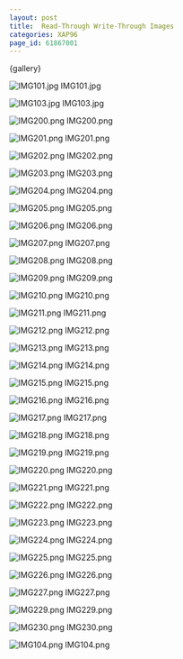 ```yaml
---
layout: post
title:  Read-Through Write-Through Images
categories: XAP96
page_id: 61867001
---
```


{gallery}

![IMG101.jpg](/attachment_files/IMG101.jpg)
IMG101.jpg

![IMG103.jpg](/attachment_files/IMG103.jpg)
IMG103.jpg

![IMG200.png](/attachment_files/IMG200.png)
IMG200.png

![IMG201.png](/attachment_files/IMG201.png)
IMG201.png

![IMG202.png](/attachment_files/IMG202.png)
IMG202.png

![IMG203.png](/attachment_files/IMG203.png)
IMG203.png

![IMG204.png](/attachment_files/IMG204.png)
IMG204.png

![IMG205.png](/attachment_files/IMG205.png)
IMG205.png

![IMG206.png](/attachment_files/IMG206.png)
IMG206.png

![IMG207.png](/attachment_files/IMG207.png)
IMG207.png

![IMG208.png](/attachment_files/IMG208.png)
IMG208.png

![IMG209.png](/attachment_files/IMG209.png)
IMG209.png

![IMG210.png](/attachment_files/IMG210.png)
IMG210.png

![IMG211.png](/attachment_files/IMG211.png)
IMG211.png

![IMG212.png](/attachment_files/IMG212.png)
IMG212.png

![IMG213.png](/attachment_files/IMG213.png)
IMG213.png

![IMG214.png](/attachment_files/IMG214.png)
IMG214.png

![IMG215.png](/attachment_files/IMG215.png)
IMG215.png

![IMG216.png](/attachment_files/IMG216.png)
IMG216.png

![IMG217.png](/attachment_files/IMG217.png)
IMG217.png

![IMG218.png](/attachment_files/IMG218.png)
IMG218.png

![IMG219.png](/attachment_files/IMG219.png)
IMG219.png

![IMG220.png](/attachment_files/IMG220.png)
IMG220.png

![IMG221.png](/attachment_files/IMG221.png)
IMG221.png

![IMG222.png](/attachment_files/IMG222.png)
IMG222.png

![IMG223.png](/attachment_files/IMG223.png)
IMG223.png

![IMG224.png](/attachment_files/IMG224.png)
IMG224.png

![IMG225.png](/attachment_files/IMG225.png)
IMG225.png

![IMG226.png](/attachment_files/IMG226.png)
IMG226.png

![IMG227.png](/attachment_files/IMG227.png)
IMG227.png

![IMG229.png](/attachment_files/IMG229.png)
IMG229.png

![IMG230.png](/attachment_files/IMG230.png)
IMG230.png

![IMG104.png](/attachment_files/IMG104.png)
IMG104.png

